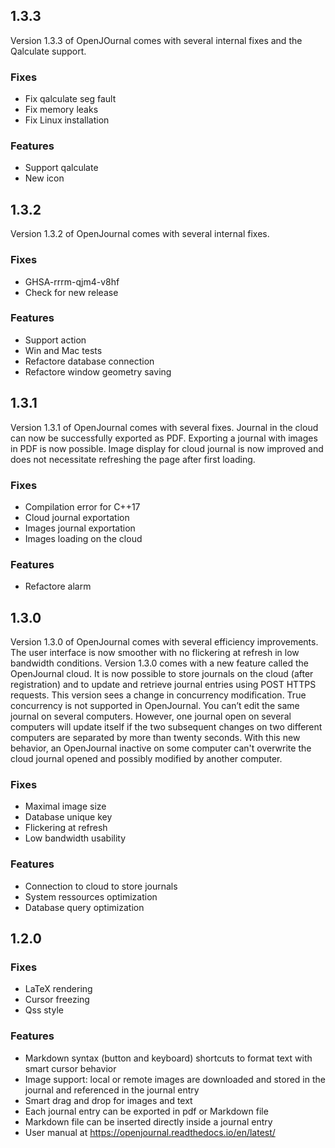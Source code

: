 ## 1.3.3

Version 1.3.3 of OpenJOurnal comes with several internal fixes and the Qalculate support.

### Fixes

* Fix qalculate seg fault
* Fix memory leaks
* Fix Linux installation

### Features

* Support qalculate
* New icon

## 1.3.2

Version 1.3.2 of OpenJournal comes with several internal fixes.

### Fixes

* GHSA-rrrm-qjm4-v8hf
* Check for new release

### Features

* Support action
* Win and Mac tests
* Refactore database connection
* Refactore window geometry saving


## 1.3.1

Version 1.3.1 of OpenJournal comes with several fixes. Journal in the cloud can now be successfully exported as PDF. Exporting a journal with images in PDF is now possible. Image display for cloud journal is now improved and does not necessitate refreshing the page after first loading.

### Fixes

* Compilation error for C++17
* Cloud journal exportation
* Images journal exportation
* Images loading on the cloud

### Features

* Refactore alarm

## 1.3.0

Version 1.3.0 of OpenJournal comes with several efficiency improvements. The user interface is now smoother with no flickering at refresh in low bandwidth conditions. Version 1.3.0 comes with a new feature called the OpenJournal cloud. It is now possible to store journals on the cloud (after registration) and to update and retrieve journal entries using POST HTTPS requests. This version sees a change in concurrency modification. True concurrency is not supported in OpenJournal. You can’t edit the same journal on several computers. However, one journal open on several computers will update itself if the two subsequent changes on two different computers are separated by more than twenty seconds. With this new behavior, an OpenJournal inactive on some computer can't overwrite the cloud journal opened and possibly modified by another computer.

### Fixes

* Maximal image size
* Database unique key
* Flickering at refresh
* Low bandwidth usability

### Features

* Connection to cloud to store journals
* System ressources optimization
* Database query optimization

## 1.2.0

### Fixes

* LaTeX rendering
* Cursor freezing
* Qss style

### Features

* Markdown syntax (button and keyboard) shortcuts to format text with smart cursor behavior
* Image support: local or remote images are downloaded and stored in the journal and referenced in the journal entry
* Smart drag and drop for images and text
* Each journal entry can be exported in pdf or Markdown file
* Markdown file can be inserted directly inside a journal entry
* User manual at https://openjournal.readthedocs.io/en/latest/
